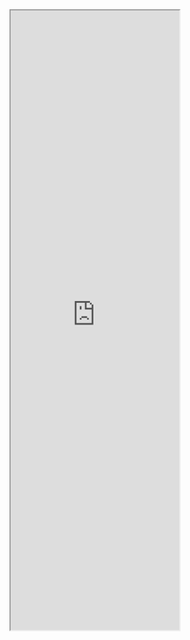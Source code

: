 
<html lang="{{ lang | default: "en-US" }}">
<iframe src="https://docs.google.com/document/d/e/2PACX-1vQDxRqv8fx6so4SGrpyIcIEG0eyJU7nVbQ_NWuRg3NNaKdqLtMpj1AgGYkR0sIclR4mjgyz7xXha7oj/pub?embedded=true" "width=850" height="1100"></iframe>
</html>

